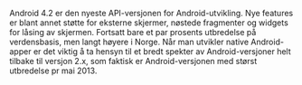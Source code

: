 Android 4.2 er den nyeste API-versjonen for Android-utvikling. Nye features er blant annet støtte for eksterne skjermer, nøstede fragmenter og widgets for låsing av skjermen. Fortsatt bare et par prosents utbredelse på verdensbasis, men langt høyere i Norge. Når man utvikler native Android-apper er det viktig å ta hensyn til et bredt spekter av Android-versjoner helt tilbake til versjon 2.x, som faktisk er Android-versjonen med størst utbredelse pr mai 2013.